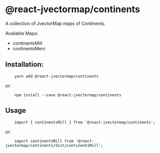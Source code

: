 # @react-jvectormap/continents

A collection of JvectorMap maps of Continents.

Available Maps:

- continentsMill
- continentsMerc

## Installation:

```
    yarn add @react-jvectormap/continents
```

or:

```
    npm install --save @react-jvectormap/continents
```

## Usage

```
    import { continentsMill } from '@react-jvectormap/continents';
```

or:

```
    import continentsMill from '@react-jvectormap/continents/dist/continentsMill';
```

